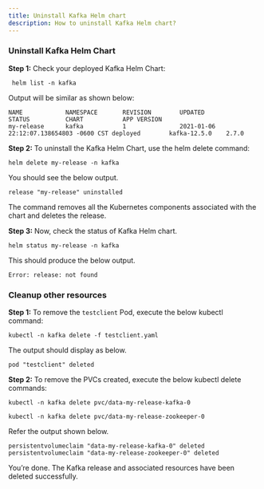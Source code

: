 ```yaml
---
title: Uninstall Kafka Helm chart 
description: How to uninstall Kafka Helm chart?
---
```


### Uninstall Kafka Helm Chart

**Step 1:** Check your deployed Kafka Helm Chart:

```execute
 helm list -n kafka
```

Output will be similar as shown below:

```output
NAME            NAMESPACE       REVISION        UPDATED                                 STATUS          CHART           APP VERSION
my-release      kafka           1               2021-01-06 22:12:07.138654803 -0600 CST deployed        kafka-12.5.0    2.7.0
```

**Step 2:** To uninstall the Kafka Helm Chart, use the helm delete command:

```execute
helm delete my-release -n kafka
```

You should see the below output.

```output
release "my-release" uninstalled
```

The command removes all the Kubernetes components associated with the chart and deletes the release.

**Step 3:** Now, check the status of Kafka Helm chart.

```execute
helm status my-release -n kafka
```

This should produce the below output.

```
Error: release: not found
```

### Cleanup other resources

**Step 1:** To remove the `testclient` Pod, execute the below kubectl command:

```execute
kubectl -n kafka delete -f testclient.yaml
```

The output should display as below.

```output
pod "testclient" deleted
```

**Step 2:** To remove the PVCs created, execute the below kubectl delete commands:

```execute
kubectl -n kafka delete pvc/data-my-release-kafka-0
```

```execute
kubectl -n kafka delete pvc/data-my-release-zookeeper-0
```

Refer the output shown below.

```output
persistentvolumeclaim "data-my-release-kafka-0" deleted
persistentvolumeclaim "data-my-release-zookeeper-0" deleted
```

You’re done. The Kafka release and associated resources have been deleted successfully.